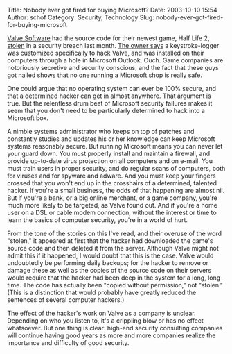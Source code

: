 Title: Nobody ever got fired for buying Microsoft?
Date: 2003-10-10 15:54
Author: schof
Category: Security, Technology
Slug: nobody-ever-got-fired-for-buying-microsoft

[Valve Software](http://www.valvesoftware.com/) had the source code for
their newest game, Half Life 2,
[stolen](http://www.wired.com/news/games/0,2101,60701,00.html) in a
security breach last month. [The owner
says](http://www.halflife2.net/forums/showthread.php?s=c0c30e01df3715c2d4459b40273d93c4&threadid=10692)
a keystroke-logger was customized specifically to hack Valve, and was
installed on their computers through a hole in Microsoft Outlook. Ouch.
Game companies are notoriously secretive and security conscious, and the
fact that these guys got nailed shows that no one running a Microsoft
shop is really safe.

One could argue that no operating system can ever be 100% secure, and
that a determined hacker can get in almost anywhere. That argument is
true. But the relentless drum beat of Microsoft security failures makes
it seem that you don't need to be particularly determined to hack into a
Microsoft box.

A nimble systems administrator who keeps on top of patches and
constantly studies and updates his or her knowledge can keep Microsoft
systems reasonably secure. But running Microsoft means you can never let
your guard down. You must properly install and maintain a firewall, and
provide up-to-date virus protection on all computers and on e-mail. You
must train users in proper security, and do regular scans of computers,
both for viruses and for spyware and adware. And you must keep your
fingers crossed that you won't end up in the crosshairs of a determined,
talented hacker. If you're a small business, the odds of that happening
are almost nil. But if you're a bank, or a big online merchant, or a
game company, you're much more likely to be targeted, as Valve found
out. And if you're a home user on a DSL or cable modem connection,
without the interest or time to learn the basics of computer security,
you're in a world of hurt.

From the tone of the stories on this I've read, and their overuse of the
word "stolen," it appeared at first that the hacker had downloaded the
game's source code and then deleted it from the server. Although Valve
might not admit this if it happened, I would doubt that this is the
case. Valve would undoubtedly be performing daily backups; for the
hacker to remove or damage these as well as the copies of the source
code on their servers would require that the hacker had been deep in the
system for a long, long time. The code has actually been "copied without
permission," not "stolen." (This is a distinction that would probably
have greatly reduced the sentences of several computer hackers.)

The effect of the hacker's work on Valve as a company is unclear.
Depending on who you listen to, it's a crippling blow or has no effect
whatsoever. But one thing is clear: high-end security consulting
companies will continue having good years as more and more companies
realize the importance and difficulty of good security.

<div class="blogger-post-footer">

<img alt width="1" height="1"></img>

</div>
